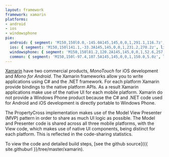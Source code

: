 ```yaml
---
layout: framework
framework: xamarin
platforms:
- android
- ios
- windowsphone
pie:
  android: { segment: 'M150,150l0.0,-145.0A145,145,0,0,1,291.1,116.7z', line: 'M150,150l141.1,-33.3' }
  ios: { segment: 'M150,150l141.1,-33.3A145,145,0,0,1,231.2,270.2z', line: 'M150,150l81.2,120.2' }
  windowsphone: { segment: 'M150,150l81.2,120.2A145,145,0,0,1,52.6,257.5z', line: 'M150,150l-97.4,107.5' }
  common: { segment: 'M150,150l-97.4,107.5A145,145,0,0,1,150.0,5.0z', line: 'M150,150l-0.0,-145.0' }
---
```

[Xamarin](http://xamarin.com/) have two commercial products, _MonoTouch_ for iOS development and _Mono for Android_. The Xamarin frameworks allow you to write applications using C# and the .NET framework. For each platform Xamarin provide bindings to the native platform APIs. As a result Xamarin applications make use of the native UI for each mobile platform. Xamarin do not provide a Windows Phone product because the C# and .NET code used for Android and iOS development is directly portable to Windows Phone.

The PropertyCross implementation makes use of the Model View Presenter (MVP) pattern in order to share as much UI logic as possible. The Model and Presenter code is shared across all three mobile platforms, with the View code, which makes use of native UI components, being distinct for each platform. This is reflected in the code-sharing statistics.

To view the code and detailed build steps, [see the github source]({{ site.githuburl }}/tree/master/xamarin).